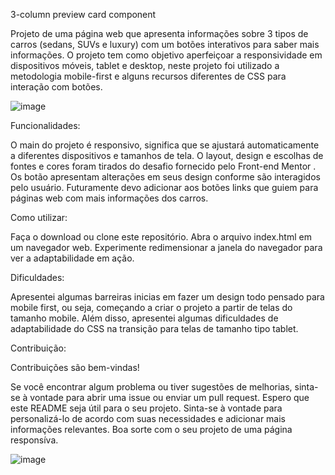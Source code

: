 3-column preview card component

Projeto de uma página web que apresenta informações sobre 3 tipos de carros (sedans, SUVs e luxury) com um botões interativos para saber mais informações. O projeto tem como objetivo aperfeiçoar a responsividade em dispositivos móveis, tablet e desktop, neste projeto foi utilizado a metodologia mobile-first e alguns recursos diferentes de CSS para interação com botões.

![image](https://github.com/LeoCeretta/3-column-preview-card/assets/74743013/666a8da9-6496-4461-96f3-5ddc9949079c)

Funcionalidades:

O main do projeto é responsivo, significa que se ajustará automaticamente a diferentes dispositivos e tamanhos de tela. O layout, design e escolhas de fontes e cores foram tirados do desafio fornecido pelo Front-end Mentor . Os botão apresentam alterações em seus design conforme são interagidos pelo usuário. Futuramente devo adicionar aos botões links que guiem para páginas web com mais informações dos carros.


Como utilizar:

Faça o download ou clone este repositório. Abra o arquivo index.html em um navegador web. Experimente redimensionar a janela do navegador para ver a adaptabilidade em ação.

Dificuldades:

Apresentei algumas barreiras inicias em fazer um design todo pensado para mobile first, ou seja, começando a criar o projeto a partir de telas do tamanho mobile. Além disso, apresentei algumas dificuldades de adaptabilidade do CSS na transição para telas de tamanho tipo tablet.

Contribuição:

Contribuições são bem-vindas!

Se você encontrar algum problema ou tiver sugestões de melhorias, sinta-se à vontade para abrir uma issue ou enviar um pull request. Espero que este README seja útil para o seu projeto. Sinta-se à vontade para personalizá-lo de acordo com suas necessidades e adicionar mais informações relevantes. Boa sorte com o seu projeto de uma página responsíva.

![image](https://github.com/LeoCeretta/3-column-preview-card/assets/74743013/fdffe6f8-576b-4505-8a4e-53b72f9ff55a)
